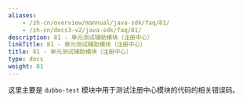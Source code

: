 ```yaml
---
aliases:
    - /zh-cn/overview/mannual/java-sdk/faq/81/
    - /zh-cn/docs3-v2/java-sdk/faq/81/
description: 81 - 单元测试辅助模块（注册中心）
linkTitle: 81 - 单元测试辅助模块（注册中心）
title: 81 - 单元测试辅助模块（注册中心）
type: docs
weight: 81
---
```







这里主要是 `dubbo-test` 模块中用于测试注册中心模块的代码的相关错误码。